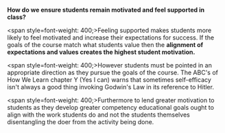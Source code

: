 **How do we ensure students remain motivated and feel supported in class?**

<span style=font-weight: 400;>Feeling supported makes students more likely to feel motivated and increase their expectations for success. If the goals of the course match what students value then the </span>**alignment of expectations and values creates the highest student motivation.**

<span style=font-weight: 400;>However students must be pointed in an appropriate direction as they pursue the goals of the course. The ABC's of How We Learn chapter Y (Yes I can) warns that sometimes self-efficacy isn't always a good thing invoking Godwin's Law in its reference to Hitler.</span>

<span style=font-weight: 400;>Furthermore to lend greater motivation to students as they develop greater competency educational goals ought to align with the work students do and not the students themselves disentangling the doer from the activity being done.</span>